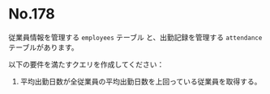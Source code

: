 # No.178

従業員情報を管理する `employees` テーブル と、出勤記録を管理する `attendance` テーブルがあります。

以下の要件を満たすクエリを作成してください：

1. 平均出勤日数が全従業員の平均出勤日数を上回っている従業員を取得する。
